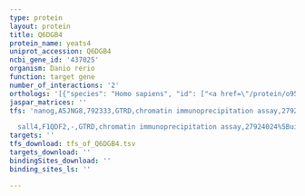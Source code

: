 ```yaml
---
type: protein
layout: protein
title: Q6DGB4
protein_name: yeats4
uniprot_accession: Q6DGB4
ncbi_gene_id: '437025'
organism: Danio rerio
function: target gene
number_of_interactions: '2'
orthologs: '[{"species": "Homo sapiens", "id": ["<a href=\"/protein/o95619\">O95619</a>"]}, {"species": "Mus musculus", "id": ["<a href=\"/protein/q9cr11\">Q9CR11</a>"]}, {"species": "Rattus norvegicus", "id": ["<a href=\"/protein/b2rye9\">B2RYE9</a>"]}, {"species": "Drosophila melanogaster", "id": ["<a href=\"/protein/q9vm63\">Q9VM63</a>"]}, {"species": "Caenorhabditis elegans", "id": ["<a href=\"/protein/q21501\">Q21501</a>"]}, {"species": "Saccharomyces cerevisiae", "id": ["<a href=\"/protein/p53930\">P53930</a>"]}]'
jaspar_matrices: ''
tfs: 'nanog,A5JNG8,792333,GTRD,chromatin immunoprecipitation assay,27924024%5Buid%5D,No

  sall4,F1QDF2,-,GTRD,chromatin immunoprecipitation assay,27924024%5Buid%5D,No'
targets: ''
tfs_download: tfs_of_Q6DGB4.tsv
targets_download: ''
bindingSites_download: ''
binding_sites_ls: ''

---
```

